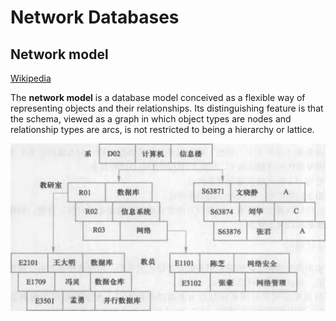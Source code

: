 # Network Databases
## Network model
[Wikipedia](https://en.wikipedia.org/wiki/Network_model)

The **network model** is a database model conceived as a flexible way of representing objects and their relationships. Its distinguishing feature is that the schema, viewed as a graph in which object types are nodes and relationship types are arcs, is not restricted to being a hierarchy or lattice.

![](images/README/network-model.png)